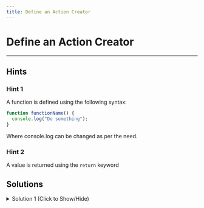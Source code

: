 ```yaml
---
title: Define an Action Creator
---
```

# Define an Action Creator


---
## Hints

### Hint 1

A function is defined using the following syntax:

```javascript
function functionName() {
  console.log("Do something");
}
```

Where console.log can be changed as per the need.

### Hint 2

A value is returned using the ``` return ``` keyword

## Solutions

<details><summary>Solution 1 (Click to Show/Hide)</summary>

```javascript
function actionCreator() {
  return action;
}
```
</details>
